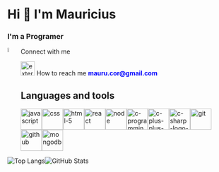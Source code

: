 
# Hi 👋 I'm Mauricius
### I'm a Programer

[comment]: <> (-📑 All of my projects are available at: <myWebSite>)


<p style=text-align: left;>
    <a href="www.linkedin.com/in/mauricius-santos-45032615b">
    <img src="https://img.icons8.com/pulsar-color/48/linkedin.png" alt="Sua Imagem" style="float: left; margin-right: 5px; width:5%;">
    </a>
    Connect with me
</p>
<p>
 <img width="32" height="32" src="https://img.icons8.com/external-kmg-design-outline-color-kmg-design/32/external-email-internet-marketing-kmg-design-outline-color-kmg-design.png" alt="external-email-internet-marketing-kmg-design-outline-color-kmg-design"/> How to reach me <b style="color: blue;">mauru.cor@gmail.com</b> 
</p>

[comment]: <> (TODO same gif maybe)

## Languages and tools

[comment]: <> (same icons from https://icons8.com.br/ ) 


<div class="icon-matrix" style="display: flex; flex-wrap: wrap; justify-content: flex-start; align-items: flex-start; max-width: 100%;">

<img width="48px" height="48px" src="https://img.icons8.com/pulsar-color/48/javascript.png" alt="javascript"/>

<img width="48px" height="48px" src="https://img.icons8.com/pulsar-color/48/css3.png" alt="css"/>

<img width="48px" height="48px" src="https://img.icons8.com/pulsar-color/48/000000/html-5.png" alt="html-5"/>

<img width="48px" height="48px" src="https://cdn4.iconfinder.com/data/icons/logos-3/600/React.js_logo-512.png" alt="react"/>


<img width="48px" height="48px" src="https://www.svgrepo.com/show/376337/node-js.svg" alt="node"/>


<img width="48px" height="48px" src="https://img.icons8.com/fluency/48/c-programming.png" alt="c-programming"/>

<img width="48px" height="48px" src="https://img.icons8.com/color/48/c-plus-plus-logo.png" alt="c-plus-plus-logo"/>


<img width="48px" height="48px" src="https://img.icons8.com/color/48/c-sharp-logo-2.png" alt="c-sharp-logo-2"/>



<img width="48px" height="48px" src="https://img.icons8.com/pulsar-color/48/000000/git.png" alt="git"/>


<img width="48px" height="48px" src="https://img.icons8.com/pulsar-color/48/github.png" alt="github"/>

<img width="48px" height="48px" src="https://img.icons8.com/color/48/mongodb.png" alt="mongodb"/>
</div>



![Top Langs](https://github-readme-stats-git-masterrstaa-rickstaa.vercel.app/api/top-langs/?username=MauruCorrea&layout=compact&theme=vue-dark)![GitHub Stats](https://github-readme-stats.vercel.app/api?username=MauruCorrea&theme=vue-dark)



